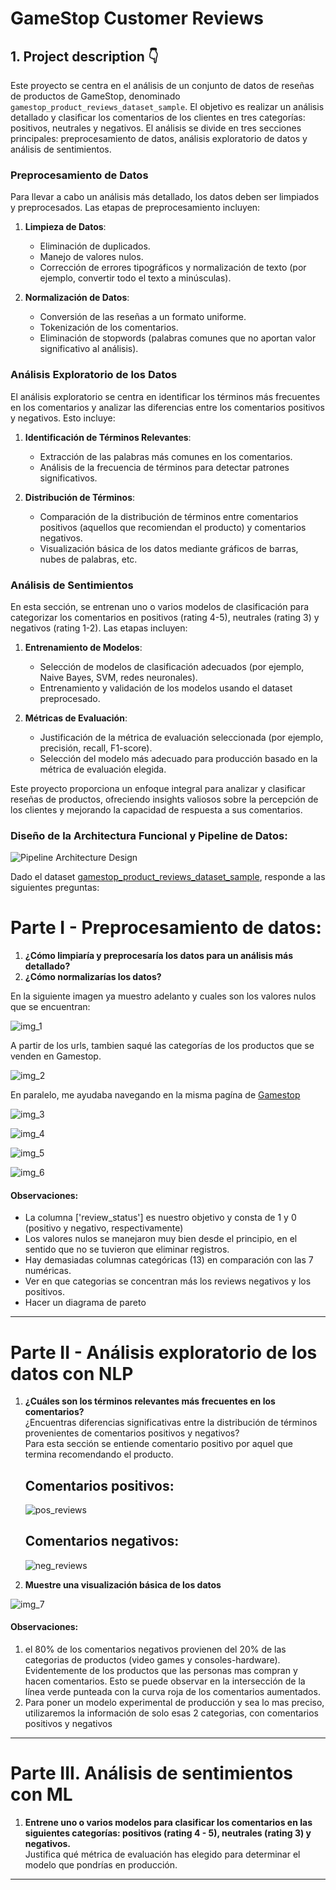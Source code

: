 # GameStop Customer Reviews

## 1. Project description 👇

Este proyecto se centra en el análisis de un conjunto de datos de reseñas de productos de GameStop, denominado `gamestop_product_reviews_dataset_sample`. El objetivo es realizar un análisis detallado y clasificar los comentarios de los clientes en tres categorías: positivos, neutrales y negativos. El análisis se divide en tres secciones principales: preprocesamiento de datos, análisis exploratorio de datos y análisis de sentimientos.

### Preprocesamiento de Datos

Para llevar a cabo un análisis más detallado, los datos deben ser limpiados y preprocesados. Las etapas de preprocesamiento incluyen:

1. **Limpieza de Datos**: 
    - Eliminación de duplicados.
    - Manejo de valores nulos.
    - Corrección de errores tipográficos y normalización de texto (por ejemplo, convertir todo el texto a minúsculas).

2. **Normalización de Datos**: 
    - Conversión de las reseñas a un formato uniforme.
    - Tokenización de los comentarios.
    - Eliminación de stopwords (palabras comunes que no aportan valor significativo al análisis).

### Análisis Exploratorio de los Datos

El análisis exploratorio se centra en identificar los términos más frecuentes en los comentarios y analizar las diferencias entre los comentarios positivos y negativos. Esto incluye:

1. **Identificación de Términos Relevantes**:
    - Extracción de las palabras más comunes en los comentarios.
    - Análisis de la frecuencia de términos para detectar patrones significativos.

2. **Distribución de Términos**:
    - Comparación de la distribución de términos entre comentarios positivos (aquellos que recomiendan el producto) y comentarios negativos.
    - Visualización básica de los datos mediante gráficos de barras, nubes de palabras, etc.

### Análisis de Sentimientos

En esta sección, se entrenan uno o varios modelos de clasificación para categorizar los comentarios en positivos (rating 4-5), neutrales (rating 3) y negativos (rating 1-2). Las etapas incluyen:

1. **Entrenamiento de Modelos**:
    - Selección de modelos de clasificación adecuados (por ejemplo, Naive Bayes, SVM, redes neuronales).
    - Entrenamiento y validación de los modelos usando el dataset preprocesado.

2. **Métricas de Evaluación**:
    - Justificación de la métrica de evaluación seleccionada (por ejemplo, precisión, recall, F1-score).
    - Selección del modelo más adecuado para producción basado en la métrica de evaluación elegida.

Este proyecto proporciona un enfoque integral para analizar y clasificar reseñas de productos, ofreciendo insights valiosos sobre la percepción de los clientes y mejorando la capacidad de respuesta a sus comentarios.



 ### Diseño de la Architectura Funcional y Pipeline de Datos:

![Pipeline Architecture Design](https://github.com/AndrewBavuels/GameStop-Reviews/blob/main/images/Pipeline%20Architecture%20Draft.png)

Dado el dataset [gamestop_product_reviews_dataset_sample](https://www.kaggle.com/datasets/thedevastator/gamestop-customer-reviews-dataset), responde a las siguientes preguntas:

# Parte I - Preprocesamiento de datos:

1. **¿Cómo limpiaría y preprocesaría los datos para un análisis más detallado?** 
2. **¿Cómo normalizarías los datos?**

En la siguiente imagen ya muestro adelanto y cuales son los valores nulos que se encuentran:

![img_1](https://github.com/AndrewBavuels/GameStop-Reviews/blob/main/images/1.png)

A partir de los urls, tambien saqué las categorías de los productos que se venden en Gamestop.

![img_2](https://github.com/AndrewBavuels/GameStop-Reviews/blob/main/images/2.png)

En paralelo, me ayudaba navegando en la misma pagína de [Gamestop](https://www.gamestop.com/)

![img_3](https://github.com/AndrewBavuels/GameStop-Reviews/blob/main/images/3.png)

![img_4](https://github.com/AndrewBavuels/GameStop-Reviews/blob/main/images/4.png)

![img_5](https://github.com/AndrewBavuels/GameStop-Reviews/blob/main/images/5.png)

![img_6](https://github.com/AndrewBavuels/GameStop-Reviews/blob/main/images/6.png)

#### Observaciones:

- La columna ['review_status'] es nuestro objetivo y consta de 1 y 0 (positivo y negativo, respectivamente)
- Los valores nulos se manejaron muy bien desde el principio, en el sentido que no se tuvieron que eliminar registros.
- Hay demasiadas columnas categóricas (13) en comparación con las 7 numéricas.
- Ver en que categorias se concentran más los reviews negativos y los positivos.
- Hacer un diagrama de pareto
-------------------------------------------------------------------------------------------------------------------------------------------------------------

# Parte II - Análisis exploratorio de los datos con NLP
1. **¿Cuáles son los términos relevantes más frecuentes en los comentarios?**  
   ¿Encuentras diferencias significativas entre la distribución de términos provenientes de comentarios positivos y negativos?  
   Para esta sección se entiende comentario positivo por aquel que termina recomendando el producto.

   ## Comentarios positivos:
   ![pos_reviews](https://github.com/AndrewBavuels/GameStop-Reviews/blob/main/images/positivos_wordcloud.png)

   ## Comentarios negativos:
   ![neg_reviews](https://github.com/AndrewBavuels/GameStop-Reviews/blob/main/images/negativos_wordcloud.png)

3. **Muestre una visualización básica de los datos**

![img_7](https://github.com/AndrewBavuels/GameStop-Reviews/blob/main/images/7.png)

   #### Observaciones:

1. el 80% de los comentarios negativos provienen del 20% de las categorias de productos (video games y consoles-hardware). Evidentemente de los productos que las personas mas compran y hacen comentarios. Esto se puede observar en la intersección de la línea verde punteada con la curva roja de los comentarios aumentados.
2. Para poner un modelo experimental de producción y sea lo mas preciso, utilizaremos la información de solo esas 2 categorias, con comentarios positivos y negativos
-------------------------------------------------------------------------------------------------------------------------------------------------------------


# Parte III. Análisis de sentimientos con ML

1. **Entrene uno o varios modelos para clasificar los comentarios en las siguientes categorías: positivos (rating 4 - 5), neutrales (rating 3) y negativos.**  
   Justifica qué métrica de evaluación has elegido para determinar el modelo que pondrías en producción.
-------------------------------------------------------------------------------------------------------------------------------------------------------------


